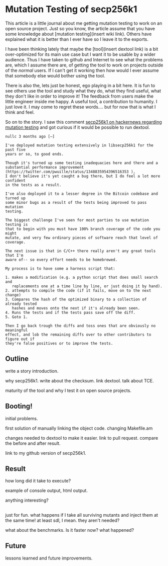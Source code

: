 # Mutation Testing of secp256k1

This article is a little journal about me getting mutation testing to work on
an open source project. Just so you know, the article assume that you have some
knowledge about [mutation testing](insert wiki link). Others have explained
what it is better than I ever have so I leave it to the exports.

I have been thinking lately that maybe the [tool](insert dextool link) is a bit
over-optimized for its main use case but I want it to be usable by a wider
audience. Thus I have taken to github and Internet to see what the problems
are, which I assume there are, of getting the tool to work on projects outside
of the *normal* users. If I can't get it working then how would I ever assume
that somebody else would bother using the tool.

There is also the, lets just be honest, ego playing in a bit here. It is fun to
see others use the tool and study what they do, what they find useful, what
they don't like in order to improve it! The feedback from users make the little
engineer inside me happy. A useful tool, a contribution to humanity.  I just
love it. I may come to regret these words.... but for now that is what I think
and feel.

So on to the story. I saw this comment
[secp256k1 on hackernews regarding mutation testing](https://news.ycombinator.com/item?id=26024915)
and got curious if it would be possible to run dextool.

```
nullc 3 months ago [–]

I've deployed mutation testing extensively in libsecp256k1 for the past five
years or so, to good ends.

Though it's turned up some testing inadequacies here and there and a
substantial performance improvement (https://twitter.com/pwuille/status/1348835954396516353 ),
I don't believe it's yet caught a bug there, but I do feel a lot more confident
in the tests as a result.

I've also deployed it to a lesser degree in the Bitcoin codebase and turned up
some minor bugs as a result of the tests being improved to pass mutation
testing.

The biggest challenge I've seen for most parties to use mutation testing is
that to begin with you must have 100% branch coverage of the code you might
mutate, and very few ordinary pieces of software reach that level of coverage.

The next issue is that in C/C++ there really aren't any great tools that I'm
aware of-- so every effort needs to be homebrewed.

My process is to have some a harness script that:

1. makes a modification (e.g. a python script that does small search and
   replacements one at a time line by line, or just doing it by hand).
2. attempts to compile the code (if it fails, move on to the next change)
3. Compares the hash of the optimized binary to a collection of already tested
   hashes and moves onto the next if it's already been seen.
4. Runs the tests and if the tests pass save off the diff.
5. Goto 1.

Then I go back trough the diffs and toss ones that are obviously no meaningful
effect, and lob the remaining diffs over to other contributors to figure out if
they're false positives or to improve the tests.
```


## Outline

write a story introduction.

why secp256k1.
write about the checksum. link dextool.
talk about TCE.

maturity of the tool and why I test it on open source projects.

## Booting!

initial problems.

first solution of manually linking the object code.
changing Makefile.am

changes needed to dextool to make it easier.
link to pull request.
compare the before and after result.

link to my github version of secp256k1.

## Result

how long did it take to execute?

example of console output, html output.

anything interesting?

##

just for fun. what happens if I take all surviving mutants and inject them at the same time!
at least sdl, I mean. they aren't needed?

what about the benchmarks. Is it faster now? what happened?

## Future

lessons learned and future improvements.

